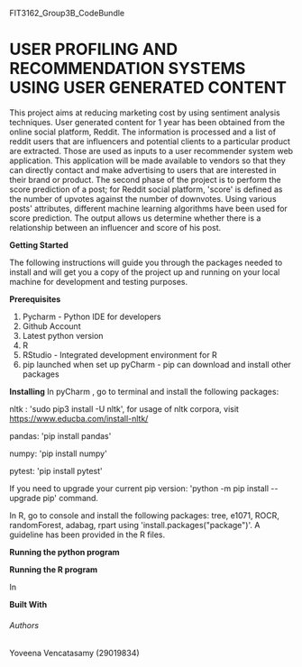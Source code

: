 FIT3162_Group3B_CodeBundle

# USER PROFILING AND RECOMMENDATION SYSTEMS USING USER GENERATED CONTENT

This project aims at reducing marketing cost by using sentiment analysis techniques. User generated content for 1 year has been obtained from the online social platform, Reddit. The information is processed and a list of reddit users that are influencers and potential clients to a particular product are extracted. Those are used as inputs to a user recommender system web application. This application will be made available to vendors so that they can directly contact and make advertising to users that are interested in their brand or product. The second phase of the project is to perform the score prediction of a post; for Reddit social platform, 'score' is defined as the number of upvotes against the number of downvotes. Using various posts' attributes, different machine learning algorithms have been used for score prediction. The output allows us determine whether there is a relationship between an influencer and score of his post.

**Getting Started**

The following instructions will guide you through the packages needed to install and will get you a copy of the project up and running on your local machine for development and testing purposes.

**Prerequisites**

1. Pycharm - Python IDE for developers
2. Github Account
3. Latest python version
4. R 
5. RStudio - Integrated development environment for R
6. pip launched when set up pyCharm - pip can download and install other packages

**Installing**
In pyCharm , go to terminal and install the following packages:

nltk : 'sudo pip3 install -U nltk', for usage of nltk corpora, visit https://www.educba.com/install-nltk/

pandas: 'pip install pandas'

numpy: 'pip install numpy'

pytest: 'pip install pytest'

If you need to upgrade your current pip version: 'python -m pip install --upgrade pip' command.

In R, go to console and install the following packages: tree, e1071, ROCR, randomForest, adabag, rpart using 'install.packages("package")'. A guideline has been provided in the R files.

**Running the python program**



**Running the R program**

In 

**Built With**


###### Authors

Yoveena Vencatasamy (29019834)
